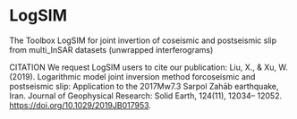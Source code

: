 # LogSIM
The Toolbox LogSIM for joint invertion of coseismic and postseismic slip 
from multi_InSAR datasets (unwrapped interferograms) 

CITATION
We request LogSIM users to cite our publication:
Liu, X., & Xu, W. (2019). Logarithmic model joint inversion method forcoseismic and postseismic slip: Application to the 2017Mw7.3 Sarpol Zahāb earthquake, Iran. Journal of Geophysical Research: Solid Earth, 124(11), 12034– 12052. https://doi.org/10.1029/2019JB017953.


